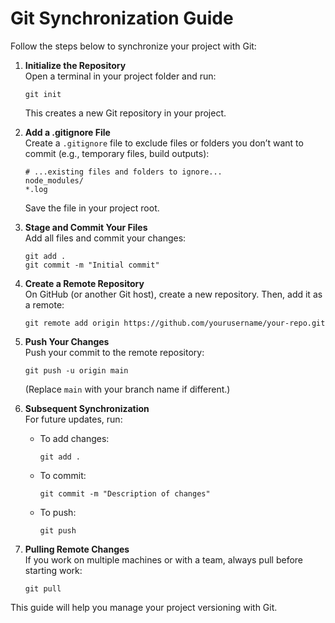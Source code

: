 # Git Synchronization Guide

Follow the steps below to synchronize your project with Git:

1. **Initialize the Repository**  
   Open a terminal in your project folder and run:

   ```
   git init
   ```

   This creates a new Git repository in your project.

2. **Add a .gitignore File**  
   Create a `.gitignore` file to exclude files or folders you don’t want to commit (e.g., temporary files, build outputs):

   ```
   # ...existing files and folders to ignore...
   node_modules/
   *.log
   ```

   Save the file in your project root.

3. **Stage and Commit Your Files**  
   Add all files and commit your changes:

   ```
   git add .
   git commit -m "Initial commit"
   ```

4. **Create a Remote Repository**  
   On GitHub (or another Git host), create a new repository. Then, add it as a remote:

   ```
   git remote add origin https://github.com/yourusername/your-repo.git
   ```

5. **Push Your Changes**  
   Push your commit to the remote repository:

   ```
   git push -u origin main
   ```

   (Replace `main` with your branch name if different.)

6. **Subsequent Synchronization**  
   For future updates, run:

   - To add changes:
     ```
     git add .
     ```
   - To commit:
     ```
     git commit -m "Description of changes"
     ```
   - To push:
     ```
     git push
     ```

7. **Pulling Remote Changes**  
   If you work on multiple machines or with a team, always pull before starting work:
   ```
   git pull
   ```

This guide will help you manage your project versioning with Git.
